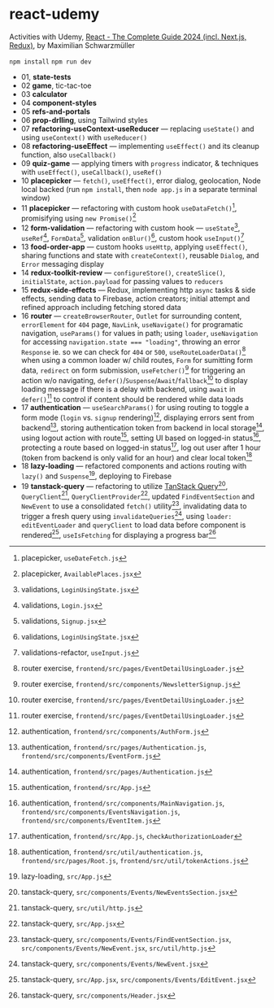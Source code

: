 # react-udemy

Activities with Udemy, [React - The Complete Guide 2024 (incl. Next.js, Redux)](https://www.udemy.com/course/react-the-complete-guide-incl-redux/?couponCode=LEARNNOWPLANS), by Maximilian Schwarzmüller

`npm install`
`npm run dev`

- 01, **state-tests**
- 02 **game**, tic-tac-toe
- 03 **calculator**
- 04 **component-styles**
- 05 **refs-and-portals**
- 06 **prop-drlling**, using Tailwind styles
- 07 **refactoring-useContext-useReducer** &mdash; replacing `useState()` and using `useContext()` with `useReducer()`
- 08 **refactoring-useEffect** &mdash; implementing `useEffect()` and its cleanup function, also `useCallback()`
- 09 **quiz-game** &mdash; applying timers with `progress` indicator, & techniques with `useEffect()`, `useCallback()`, `useRef()`
- 10 **placepicker** &mdash; `fetch()`, `useEffect()`, error dialog, geolocation, Node local backed (run `npm install`, then `node app.js` in a separate terminal window)
- 11 **placepicker** &mdash; refactoring with custom hook `useDataFetch()`[^1], promisifying using `new Promise()`[^2]
- 12 **form-validation** &mdash; refactoring with custom hook &mdash; `useState`[^3], `useRef`[^4], `FormData`[^5], validation `onBlur()`[^6], custom hook `useInput()`[^7]
- 13 **food-order-app** &mdash; custom hooks `useHttp`, applying `useEffect()`, sharing functions and state with `createContext()`, reusable `Dialog`, and `Error` messaging display
- 14 **redux-toolkit-review** &mdash; `configureStore()`, `createSlice()`, `initialState`, `action.payload` for passing values to `reducers`
- 15 **redux-side-effects** &mdash; Redux, implementing http `async` tasks & side effects, sending data to Firebase, action creators; initial attempt and refined approach including fetching stored data
- 16 **router** &mdash; `createBrowserRouter`, `Outlet` for surrounding content, `errorElement` for `404` page, `NavLink`, `useNavigate()` for programatic navigation, `useParams()` for values in path; using `loader`, `useNavigation` for accessing `navigation.state === "loading"`, throwing an error `Response` ie. so we can check for `404` or `500`, `useRouteLoaderData()`[^8] when using a common loader w/ child routes, `Form` for sumitting form data, `redirect` on form submission, `useFetcher()`[^9] for triggering an action w/o navigating, `defer()`/`Suspense`/`Await`/`fallback`[^10] to display loading message if there is a delay with backend, using `await` in `defer()`[^10] to control if content should be rendered while data loads
- 17 **authentication** &mdash; `useSearchParams()` for using routing to toggle a form mode (`login` vs. `signup` rendering)[^11], displaying errors sent from backend[^12], storing authentication token from backend in local storage[^13], using logout action with route[^14], setting UI based on logged-in status[^15], protecting a route based on logged-in status[^16], log out user after 1 hour (token from backend is only valid for an hour) and clear local token[^17]
- 18 **lazy-loading** &mdash; refactored components and actions routing with `lazy()` and `Suspense`[^18], deploying to Firebase
- 19 **tanstack-query** &mdash; refactoring to utilize [TanStack Query](https://tanstack.com/start/latest)[^19], `QueryClient`[^20], `QueryClientProvider`[^21], updated `FindEventSection` and `NewEvent` to use a consolidated `fetch()` utility[^22], invalidating data to trigger a fresh query using `invalidateQueries`[^23], using `loader: editEventLoader` and `queryClient` to load data before component is rendered[^24], `useIsFetching` for displaying a progress bar[^25]

[^1]: placepicker, `useDateFetch.js`
[^2]: placepicker, `AvailablePlaces.jsx`
[^3]: validations, `LoginUsingState.jsx`
[^4]: validations, `Login.jsx`
[^5]: validations, `Signup.jsx`
[^6]: validations, `LoginUsingState.jsx`
[^7]: validations-refactor, `useInput.js`
[^8]: router exercise, `frontend/src/pages/EventDetailUsingLoader.js`
[^9]: router exercise, `frontend/src/components/NewsletterSignup.js`
[^10]: router exercise, `frontend/src/pages/EventDetailUsingLoader.js`
[^11]: authentication, `frontend/src/components/AuthForm.js`
[^12]: authentication, `frontend/src/pages/Authentication.js`, `frontend/src/components/EventForm.js`
[^13]: authentication, `frontend/src/pages/Authentication.js`
[^14]: authentication, `frontend/src/App.js`
[^15]: authentication, `frontend/src/components/MainNavigation.js`, `frontend/src/components/EventsNavigation.js`, `frontend/src/components/EventItem.js`
[^16]: authentication, `frontend/src/App.js`, `checkAuthorizationLoader`
[^17]: authentication, `frontend/src/util/authentication.js`, `frontend/src/pages/Root.js`, `frontend/src/util/tokenActions.js`
[^18]: lazy-loading, `src/App.js`
[^19]: tanstack-query, `src/components/Events/NewEventsSection.jsx`
[^20]: tanstack-query, `src/util/http.js`
[^21]: tanstack-query, `src/App.jsx`
[^22]: tanstack-query, `src/components/Events/FindEventSection.jsx`, `src/components/Events/NewEvent.jsx`, `src/util/http.js`
[^23]: tanstack-query, `src/components/Events/NewEvent.jsx`
[^24]: tanstack-query, `src/App.jsx`, `src/components/Events/EditEvent.jsx`
[^25]: tanstack-query, `src/components/Header.jsx`
